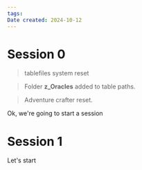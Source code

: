 ```yaml
---
tags: 
Date created: 2024-10-12
---
```


# Session 0

> tablefiles system reset

> Folder __z_Oracles__ added to table paths.

> Adventure crafter reset.

Ok, we're going to start a session

# Session 1

Let's start

